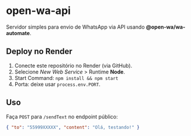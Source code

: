 # open-wa-api

Servidor simples para envio de WhatsApp via API usando **@open-wa/wa-automate**.

## Deploy no Render
1. Conecte este repositório no Render (via GitHub).
2. Selecione *New Web Service* > Runtime **Node**.
3. Start Command: `npm install && npm start`
4. Porta: deixe usar `process.env.PORT`.

## Uso
Faça `POST` para `/sendText` no endpoint público:

```json
{ "to": "55999XXXXX", "content": "Olá, testando!" }

